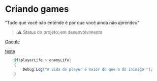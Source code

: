 # Criando games
"Tudo que você não entende é por que você ainda não aprendeu" 

> :warning: Status do projeto: em desenvolvimento

[Google](https://google.com)

[teste](C#/Sintaxe/1.md)
```csharp
    if(playerLife > enemyLife)
    {
        Debug.Log("A vida do player é maior do que a do inimigo!");
    }
```
